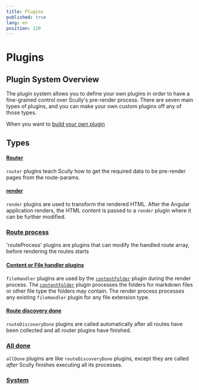 ```yaml
---
title: Plugins
published: true
lang: en
position: 120
---
```


# Plugins

## Plugin System Overview

The plugin system allows you to define your own plugins in order to have a fine-grained control over Scully's pre-render process.
There are seven main types of plugins, and you can make your own custom plugins off any of those types.

When you want to [build your own plugin](/docs/Reference/plugins/custom-plugins/overview)

## Types

#### [Router](/docs/Reference/plugins/types/router)

`router` plugins teach Scully how to get the required data to be pre-render pages from the route-params.

#### [render](/docs/Reference/plugins/types/render)

`render` plugins are used to transform the rendered HTML.
After the Angular application renders, the HTML content is passed to a `render` plugin where it can be further modified.

### [Route process](/docs/Reference/plugins/types/route-process)

'routeProcess' plugins are plugins that can modify the handled route array, before rendering the routes starts

#### [Content or File handler plugins](/docs/Reference/plugins/types/fileHandler)

`fileHandler` plugins are used by the [`contentFolder`](/docs/Reference/plugins/built-in-plugins/contentFolder) plugin during the render process. The [`contentFolder`](/docs/Reference/plugins/built-in-plugins/contentFolder) plugin processes the folders for markdown files or other file type the folders may contain. The render process processes any existing `fileHandler` plugin for any file extension type.

#### [Route discovery done](/docs/Reference/plugins/types/routeDiscoveryDone)

`routeDiscoveryDone` plugins are called automatically after all routes have been collected and all router plugins have finished.

### [All done](/docs/Reference/plugins/types/allDone)

`allDone` plugins are like `routeDiscoveryDone` plugins, except they are called _after_ Scully finishes executing all its processes.

### [System](/docs/Reference/plugins/types/system)
